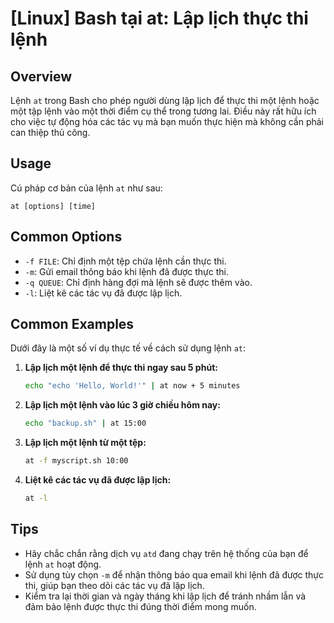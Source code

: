 # [Linux] Bash tại at: Lập lịch thực thi lệnh

## Overview
Lệnh `at` trong Bash cho phép người dùng lập lịch để thực thi một lệnh hoặc một tập lệnh vào một thời điểm cụ thể trong tương lai. Điều này rất hữu ích cho việc tự động hóa các tác vụ mà bạn muốn thực hiện mà không cần phải can thiệp thủ công.

## Usage
Cú pháp cơ bản của lệnh `at` như sau:
```
at [options] [time]
```

## Common Options
- `-f FILE`: Chỉ định một tệp chứa lệnh cần thực thi.
- `-m`: Gửi email thông báo khi lệnh đã được thực thi.
- `-q QUEUE`: Chỉ định hàng đợi mà lệnh sẽ được thêm vào.
- `-l`: Liệt kê các tác vụ đã được lập lịch.

## Common Examples
Dưới đây là một số ví dụ thực tế về cách sử dụng lệnh `at`:

1. **Lập lịch một lệnh để thực thi ngay sau 5 phút:**
   ```bash
   echo "echo 'Hello, World!'" | at now + 5 minutes
   ```

2. **Lập lịch một lệnh vào lúc 3 giờ chiều hôm nay:**
   ```bash
   echo "backup.sh" | at 15:00
   ```

3. **Lập lịch một lệnh từ một tệp:**
   ```bash
   at -f myscript.sh 10:00
   ```

4. **Liệt kê các tác vụ đã được lập lịch:**
   ```bash
   at -l
   ```

## Tips
- Hãy chắc chắn rằng dịch vụ `atd` đang chạy trên hệ thống của bạn để lệnh `at` hoạt động.
- Sử dụng tùy chọn `-m` để nhận thông báo qua email khi lệnh đã được thực thi, giúp bạn theo dõi các tác vụ đã lập lịch.
- Kiểm tra lại thời gian và ngày tháng khi lập lịch để tránh nhầm lẫn và đảm bảo lệnh được thực thi đúng thời điểm mong muốn.